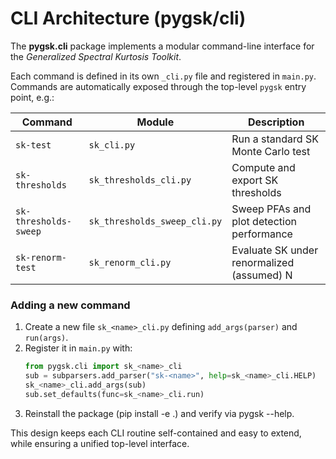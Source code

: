 # CLI Architecture (pygsk/cli)

The **pygsk.cli** package implements a modular command-line interface for the *Generalized Spectral Kurtosis Toolkit*.

Each command is defined in its own `_cli.py` file and registered in `main.py`.  
Commands are automatically exposed through the top-level `pygsk` entry point, e.g.:

| Command | Module | Description |
|----------|---------|-------------|
| `sk-test` | `sk_cli.py` | Run a standard SK Monte Carlo test |
| `sk-thresholds` | `sk_thresholds_cli.py` | Compute and export SK thresholds |
| `sk-thresholds-sweep` | `sk_thresholds_sweep_cli.py` | Sweep PFAs and plot detection performance |
| `sk-renorm-test` | `sk_renorm_cli.py` | Evaluate SK under renormalized (assumed) N |

### Adding a new command
1. Create a new file `sk_<name>_cli.py` defining `add_args(parser)` and `run(args)`.
2. Register it in `main.py` with:
   ```python
   from pygsk.cli import sk_<name>_cli
   sub = subparsers.add_parser("sk-<name>", help=sk_<name>_cli.HELP)
   sk_<name>_cli.add_args(sub)
   sub.set_defaults(func=sk_<name>_cli.run)
3. Reinstall the package (pip install -e .) and verify via pygsk --help.

This design keeps each CLI routine self-contained and easy to extend, while ensuring a unified top-level interface.